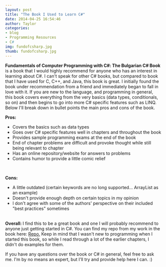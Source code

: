 ```yaml
---
layout: post
title: "The Book I Used to Learn C#"
date: 2014-04-25 16:54:46
author: Taylor
categories:
- blog
- Programming Resources
- C#
img: fundofcsharp.jpg
thumb: fundofcsharp.jpg
---
```


<b>Fundamentals of Computer Programming with C#: The Bulgarian C# Book</b> is a book that I would highly recommend for anyone who has an interest in learning about C#. I can't speak for other C# books, but compared to book that I have used for C, C++, and Java, this book is great. I initially found the book under recommendation from a friend and immediately began to fall in love with it. If you are new to the language, and programming in general, this book covers everything from the very basics (data types, conditionals, so on) and then begins to go into more C# specific features such as LINQ. Below I'll break down in bullet points the main pros and cons of the book. 

<b>Pros:</b>
<ul>
    <li>Covers the basics such as data types</li>
    <li>Goes over C# specific features well in chapters and throughout the book</li>
    <li>Provides sample programming exams at the end of the book</li>
    <li>End of chapter problems are difficult and provoke thought while still being relevant to chapter</li>
    <li>Has an online repository/website for answers to problems</li>
    <li>Contains humor to provide a little comic relief</li>
</ul>
<br />

<b>Cons:</b>
<ul>
    <li>A little outdated (certain keywords are no long supported... ArrayList as an example)</li>
    <li>Doesn't provide enough depth on certain topics in my opinion</li>
    <li>I don't agree with some of the authors' perspective on their included "best practices" sometimes</li>
</ul>
<br />
<b>Overall: </b>
I find this to be a great book and one I will probably recommend to anyone just getting started in C#. You can find my repo from my work in the book here: <a href="https://github.com/TaylorCSmith/AdditionalCSharp/tree/master/CSharp_Book_Work">Repo.</a> Keep in mind that I wasn't new to programming when I started this book, so while I read through a lot of the earlier chapters, I didn't do examples for them. <br /> 

If you have any questions over the book or C# in general, feel free to ask me. I'm by no means an expert, but I'll try and provide help here I can. :)

[hampden]: https://github.com/jekyll/jekyll
